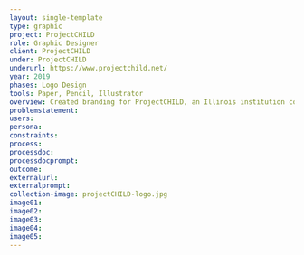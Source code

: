 ```yaml
---
layout: single-template
type: graphic
project: ProjectCHILD
role: Graphic Designer
client: ProjectCHILD
under: ProjectCHILD
underurl: https://www.projectchild.net/
year: 2019
phases: Logo Design
tools: Paper, Pencil, Illustrator
overview: Created branding for ProjectCHILD, an Illinois institution committed to advancing the quality, affordability, and accessibility of child care.
problemstatement:
users:
persona:
constraints:
process:
processdoc:
processdocprompt:
outcome:
externalurl:
externalprompt:
collection-image: projectCHILD-logo.jpg
image01:
image02:
image03:
image04:
image05:
---
```

